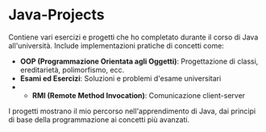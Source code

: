 # Java-Projects

Contiene vari esercizi e progetti che ho completato durante il corso di Java all'università. Include implementazioni pratiche di concetti come:

- **OOP (Programmazione Orientata agli Oggetti)**: Progettazione di classi, ereditarietà, polimorfismo, ecc.
- **Esami ed Esercizi**: Soluzioni e problemi d'esame universitari
- - **RMI (Remote Method Invocation)**: Comunicazione client-server

I progetti mostrano il mio percorso nell'apprendimento di Java, dai principi di base della programmazione ai concetti più avanzati. 
